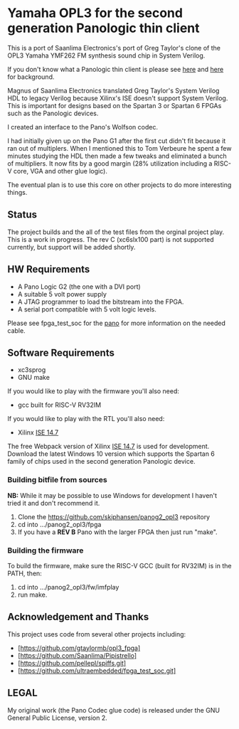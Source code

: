 # Yamaha OPL3 for the second generation Panologic thin client

This is a port of Saanlima Electronics's port of Greg Taylor's clone of the
OPL3 Yamaha YMF262 FM synthesis sound chip in System Verilog.  

If you don't know what a Panologic thin client is please see [here](https://hackaday.com/2013/01/11/ask-hackaday-we-might-have-some-fpgas-to-hack/) 
and [here](https://github.com/skiphansen/pano_hello_g1) for background.

Magnus of Saanlima Electronics translated Greg Taylor's System Verilog HDL to 
legacy Verilog because Xilinx's ISE doesn't support System Verilog. This is
important for designs based on the Spartan 3 or Spartan 6 FPGAs such as the 
Panologic devices.

I created an interface to the Pano's Wolfson codec.

I had initially given up on the Pano G1 after the first cut didn't fit 
because it ran out of multiplers. When I mentioned this to Tom Verbeure he 
spent a few minutes studying the HDL then made a few tweaks and eliminated a 
bunch of multipliers.  It now fits by a good margin (28% utilization including
a RISC-V core, VGA and other glue logic).

The eventual plan is to use this core on other projects to do more interesting
things.

## Status
The project builds and the all of the test files from the orginal project play.
This is a work in progress.  The rev C (xc6slx100 part) is not supported
currently, but support will be added shortly.

## HW Requirements

* A Pano Logic G2 (the one with a DVI port)
* A suitable 5 volt power supply
* A JTAG programmer to load the bitstream into the FPGA.
* A serial port compatible with 5 volt logic levels.

Please see fpga_test_soc for the [pano](https://github.com/skiphansen/fpga_test_soc/blob/master/fpga/panologic_g2/README.md) for 
more information on the needed cable.

## Software Requirements

* xc3sprog
* GNU make

If you would like to play with the firmware you'll also need:

* gcc built for RISC-V RV32IM

If you would like to play with the RTL you'll also need:
* Xilinx [ISE 14.7](https://www.xilinx.com/support/download/index.html/content/xilinx/en/downloadNav/vivado-design-tools/archive-ise.html)

The free Webpack version of Xilinx [ISE 14.7](https://www.xilinx.com/support/download/index.html/content/xilinx/en/downloadNav/vivado-design-tools/archive-ise.html) is used for development.
Download the latest Windows 10 version which supports the Spartan 6 family of 
chips used in the second generation Panologic device.

### Building bitfile from sources

**NB:** While it may be possible to use Windows for development I haven't 
tried it and don't recommend it.

1. Clone the https://github.com/skiphansen/panog2_opl3 repository
2. cd into .../panog2_opl3/fpga
3. If you have a **REV B** Pano with the larger FPGA then just run "make".

### Building the firmware 

To build the firmware, make sure the RISC-V GCC (built for RV32IM) is in the 
PATH, then:

1. cd into .../panog2_opl3/fw/imfplay
2. run make.


## Acknowledgement and Thanks
This project uses code from several other projects including:
 - [https://github.com/gtaylormb/opl3_fpga]
 - [https://github.com/Saanlima/Pipistrello]
 - [https://github.com/pellepl/spiffs.git]
 - [https://github.com/ultraembedded/fpga_test_soc.git]

## LEGAL 

My original work (the Pano Codec glue code) is released under the GNU General 
Public License, version 2.

